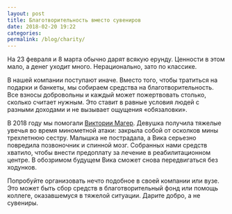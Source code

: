 ```yaml
---
layout: post
title: Благотворительность вместо сувениров
date: 2018-02-20 19:22
categories: 
permalink: /blog/charity/
---
```


На 23 февраля и 8 марта обычно дарят всякую ерунду. Ценности в этом мало, а денег уходит много. Нерационально, зато по классике.

В нашей компании поступают иначе. Вместо того, чтобы тратиться на подарки и банкеты, мы собираем средства на благотворительность. Все взносы добровольны и каждый может пожертвовать столько, сколько считает нужным. Это ставит в равные условия людей с разными доходами и не вызывает ощущения «обязаловки». 

В 2018 году мы помогали [Виктории Магер](https://www.deti39.com/kids/vika-mager/). Девушка получила тяжелые увечья во время минометной атаки: закрыла собой от осколков мины трехлетнюю сестру. Малышка не пострадала, а Вика серьезно повредила позвоночник и спинной мозг. Собранных нами средств хватило, чтобы внести предоплату за лечение в реабилитационном центре. В обозримом будущем Вика сможет снова передвигаться без ходунков. 

Попробуйте организовать нечто подобное в своей компании или вузе. Это может быть сбор средств в благотворительный фонд или помощь коллеге, оказавшемуся в тяжелой ситуации. Дарите добро, а не сувениры.